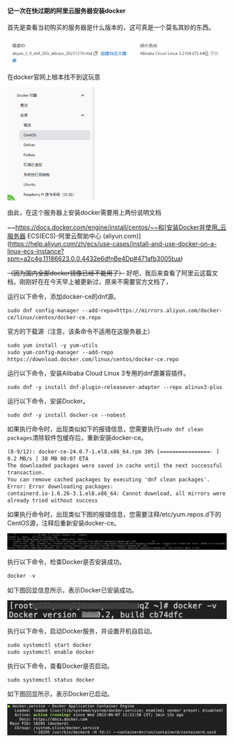 #### 记一次在快过期的阿里云服务器安装docker

首先是查看当初购买的服务器是什么版本的，这可真是一个莫名其妙的东西。

![image-20240708133245474](%E8%AE%B0%E4%B8%80%E6%AC%A1%E5%9C%A8%E5%BF%AB%E8%BF%87%E6%9C%9F%E7%9A%84%E9%98%BF%E9%87%8C%E4%BA%91%E6%9C%8D%E5%8A%A1%E5%99%A8%E5%AE%89%E8%A3%85docker.assets/image-20240708133245474.png)

在docker官网上根本找不到这玩意

<img src="%E8%AE%B0%E4%B8%80%E6%AC%A1%E5%9C%A8%E5%BF%AB%E8%BF%87%E6%9C%9F%E7%9A%84%E9%98%BF%E9%87%8C%E4%BA%91%E6%9C%8D%E5%8A%A1%E5%99%A8%E5%AE%89%E8%A3%85docker.assets/image-20240708133342969.png" alt="image-20240708133342969" style="zoom:50%;" />

由此，在这个服务器上安装docker需要用上两份说明文档

~~https://docs.docker.com/engine/install/centos/~~和[安装Docker并使用_云服务器 ECS(ECS)-阿里云帮助中心 (aliyun.com)](https://help.aliyun.com/zh/ecs/use-cases/install-and-use-docker-on-a-linux-ecs-instance?spm=a2c4g.11186623.0.0.4432e6dfnBe4Dp#471afb3005tua)

~~（因为国内全部docker镜像已经不能用了）~~  好吧，我后来查看了阿里云这篇文档，刚刚好在在今天早上被更新过，原来不需要官方文档了，

运行以下命令，添加docker-ce的dnf源。

```shell
sudo dnf config-manager --add-repo=https://mirrors.aliyun.com/docker-ce/linux/centos/docker-ce.repo
```
官方的下载源（注意，该条命令不适用在这服务器上）
```shell
sudo yum install -y yum-utils
sudo yum-config-manager --add-repo https://download.docker.com/linux/centos/docker-ce.repo
```
运行以下命令，安装Alibaba Cloud Linux 3专用的dnf源兼容插件。

```shell
sudo dnf -y install dnf-plugin-releasever-adapter --repo alinux3-plus
```

运行以下命令，安装Docker。

```shell
sudo dnf -y install docker-ce --nobest
```

如果执行命令时，出现类似如下的报错信息，您需要执行`sudo dnf clean packages`清除软件包缓存后，重新安装docker-ce。

```shell
(8-9/12): docker-ce-24.0.7-1.el8.x86_64.rpm 38% [================- ] 8.2 MB/s | 38 MB 00:07 ETA
The downloaded packages were saved in cache until the next successful transaction.
You can remove cached packages by executing 'dnf clean packages'.
Error: Error downloading packages:
containerd.io-1.6.26-3.1.el8.x86_64: Cannot download, all mirrors were already tried without success
```

如果执行命令时，出现类似下图的报错信息，您需要注释/etc/yum.repos.d下的CentOS源，注释后重新安装docker-ce。

![img](%E8%AE%B0%E4%B8%80%E6%AC%A1%E5%9C%A8%E5%BF%AB%E8%BF%87%E6%9C%9F%E7%9A%84%E9%98%BF%E9%87%8C%E4%BA%91%E6%9C%8D%E5%8A%A1%E5%99%A8%E5%AE%89%E8%A3%85docker.assets/p477222.png)

执行以下命令，检查Docker是否安装成功。

```javascript
docker -v
```

如下图回显信息所示，表示Docker已安装成功。

![image..png](%E8%AE%B0%E4%B8%80%E6%AC%A1%E5%9C%A8%E5%BF%AB%E8%BF%87%E6%9C%9F%E7%9A%84%E9%98%BF%E9%87%8C%E4%BA%91%E6%9C%8D%E5%8A%A1%E5%99%A8%E5%AE%89%E8%A3%85docker.assets/p683254.png)

执行以下命令，启动Docker服务，并设置开机自启动。

```shell
sudo systemctl start docker
sudo systemctl enable docker
```

执行以下命令，查看Docker是否启动。

```shell
sudo systemctl status docker
```

如下图回显所示，表示Docker已启动。

![image..png](%E8%AE%B0%E4%B8%80%E6%AC%A1%E5%9C%A8%E5%BF%AB%E8%BF%87%E6%9C%9F%E7%9A%84%E9%98%BF%E9%87%8C%E4%BA%91%E6%9C%8D%E5%8A%A1%E5%99%A8%E5%AE%89%E8%A3%85docker.assets/p679571.png)